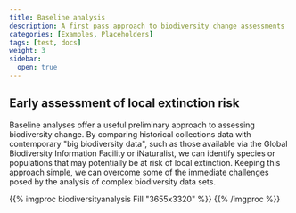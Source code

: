 ```yaml
---
title: Baseline analysis
description: A first pass approach to biodiversity change assessments
categories: [Examples, Placeholders]
tags: [test, docs]
weight: 3
sidebar:
  open: true
---
```


## Early assessment of local extinction risk

Baseline analyses offer a useful preliminary approach to assessing 
biodiversity change. By comparing historical collections data with contemporary 
"big biodiversity data", such as those available via the Global Biodiversity 
Information Facility or iNaturalist, we can identify species or populations that 
may potentially be at risk of local extinction. Keeping this approach simple, 
we can overcome some of the immediate challenges posed by the analysis of complex 
biodiversity data sets.

{{% imgproc biodiversityanalysis Fill "3655x3320" %}}
{{% /imgproc %}}
